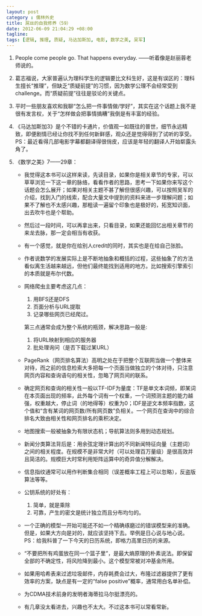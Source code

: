 ```yaml
---
layout: post
category : 儒林外史
title: 屌丝的自我修养（59）
date: 2012-06-09 21:04:29 +08:00
tagline:
tags: [逻辑, 推理, 质疑, 马达加斯加, 电影, 数学之美, 吴军]
---
```


1. People come people go. That happens everyday. ——听着像是赵丽蓉老师说的。

2. 葛志福说，大家普遍认为理科学生的逻辑要比文科生好，这是有误区的：理科生擅长“推理”，但缺乏“质疑前提”的习惯，因为数学公理不会经常受到challenge。而“质疑前提”往往是驳论的关键点。

3. 平时一些朋友喜欢和我聊“怎么把一件事情做/学好”，其实在这个话题上我不是很有发言权，关于“怎样做会把事情搞糟”我倒是有丰富的经验。

4. 《马达加斯加3》是个不错的卡通片，价值观一如既往的普世，细节永远精致，即便剧情已经让你找不到任何新鲜感，观众还是觉得得到了试听的享受。PS：最近看得几部电影字幕都翻译得很俏皮，应该是年轻的翻译人开始崭露头角了。

5. 《数学之美》7——29章：

    * 我觉得这本书可以这样来读，先读目录，如果你是相关章节的专家，可以草草浏览一下这一章的脉络，看看作者的思路，思考一下如果你来写这个话题会怎么展开；如果对相关主题不甚了解但很感兴趣，可以按照吴军的介绍，找到入门的线索，配合大量文中提到的资料来进一步理解问题；如果不了解也不太感兴趣，那粗读一遍留个印象也是极好的，拓宽知识面，出去吹牛也是个帮助。

    * 然后过一段时间，可以再拿出来，只看目录，如果还能回忆出相关章节的来龙去脉，那一定会相当有收获。

    * 有一个感觉，就是你在给别人credit的同时，其实也是在给自己张脸。

    * 作者说数学的发展实际上是不断地抽象和概括的过程，这些抽象了的方法看似离生活越来越远，但他们最终能找到适用的地方。比如搜索引擎索引的本质就是布尔代数。

    * 网络爬虫主要考虑这几点：
    
        1. 用BFS还是DFS
        2. 页面分析与URL提取
        3. 记录哪些网页已经爬过。
        
        第三点通常会成为整个系统的瓶颈，解决思路一般是:
        
        1. 将URL映射到相应的服务器
        2. 批处理询问（是否下载过某URL）

    * PageRank（网页排名算法）高明之处在于把整个互联网当做一个整体来对待，而之前的信息检索大多把每一个页面当做独立的个体对待，只注意网页内容和查询语句的相关性，忽略了网页间的联系。

    * 确定网页和查询的相关性一般以TF-IDF为量度：TF是单文本词频，即某词在本页面出现的频率，此外每个词有一个权重，一个词预测主题的能力越强，权重越大，停止词（的地得等）权重为0；IDF是逆文本频率指数，这个值和“含有某词的网页数/所有网页数”负相关。一个网页在查询中的综合排名大致由相关性和网页排名的乘积决定。

    * 地图搜索一般被抽象为有限状态机；导航算法则多用到动态规划。

    * 新闻分类算法背后是：用余弦定理计算出的不同新闻特征向量（主题词）之间的相关程度。在规模不是非常大时（可以处理百万量级）是很高效并且简洁的。规模巨大时常利用矩阵运算中的奇异值分解解决。

    * 信息指纹通常可以用作判断集合相同（误差概率工程上可以忽略），反盗版算法等等。

    * 公钥系统的好处有：
    
        1. 简单，就是乘除 
        2. 可靠，产生的密文是统计独立而且分布均匀的。

    * 一个正确的模型一开始可能还不如一个精确琢磨过的错误模型来的准确。但是，如果大方向是对的，就应该坚持下去。举例是日心说与地心说。PS：给我科普了一下今天的日历系统，即格力高里日历的来源。

    * “不要把所有鸡蛋放在同一个篮子里”，是最大熵原理的朴素说法。即保留全部的不确定性，将风险降到最小。这个模型常被对冲基金所用。

    * 如果用哈希表来过滤垃圾邮件，内存耗费会过大，布隆过滤器提供了更有效率的方案，缺点是有一定的“false positive”概率，通常用白名单补偿。

    * 为CDMA技术前身的发明者海蒂拉马尔挺漂亮的。

    * 有几章没太看进去，兴趣也不太大。不过这本书可以常看常新。
